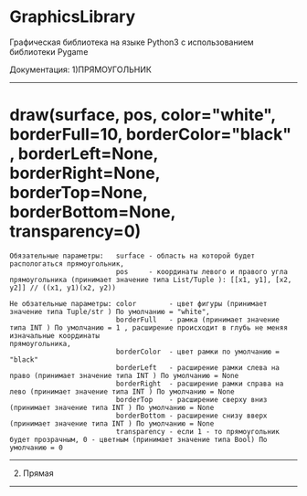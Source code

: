 # GraphicsLibrary
Графическая библиотека на языке Python3 с использованием библиотеки Pygame

Документация:
1)ПРЯМОУГОЛЬНИК
_________________________________________________________________________________________________________________________________________________________________________
draw(surface, pos, color="white", borderFull=10, borderColor="black" , borderLeft=None, borderRight=None, borderTop=None, borderBottom=None, transparency=0)
=========================================================================================================================================================================
    Обязательные параметры:   surface - область на которой будет распологаться прямоугольник,
                              pos     - координаты левого и правого угла прямоугольника (принимает значение типа List/Tuple ): [[x1, y1], [x2, y2]] // ((x1, y1)(x2, y2))

    Не обзательные параметры: color        - цвет фигуры (принимает значение типа Tuple/str ) По умолчанию = "white",
                              borderFull   - рамка (принимает значение типа INT ) По умолчанию = 1 , расширение происходит в глубь не меняя изначальные координаты                                                                                                            прямоугольника,
                              borderColor  - цвет рамки по умолчанию = "black"
                              borderLeft   - расширение рамки cлева на право (принимает значение типа INT ) По умолчанию = None
                              borderRight  - расширение рамки справа на лево (принимает значение типа INT ) По умолчанию = None
                              borderTop    - расширение сверху вниз (принимает значение типа INT ) По умолчанию = None
                              borderBottom - расширение снизу вверх (принимает значение типа INT ) По умолчанию = None
                              transparency - если 1 - то прямоугольник будет прозрачным, 0 - цветным (принимает значение типа Bool) По умолчанию = 0
-------------------------------------------------------------------------------------------------------------------------------------------------------------------------
2) Прямая
_________________________________________________________________________________________________________________________________________________________________________                  
